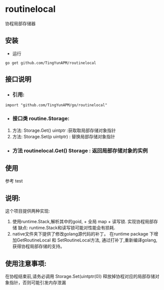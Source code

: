 # routinelocal
协程局部存储器
## 安装

- 运行
```
go get github.com/TingYunAPM/routinelocal
```

## 接口说明
- ### 引用: 
```
import "github.com/TingYunAPM/go/routinelocal"
```
- ### 接口类 routine.Storage:
1. 方法: Storage.Get() uintptr :获取取局部存储对象指针
2. 方法: Storage.Set(p uintptr) : 替换局部存储对象指针

- ### 方法 routinelocal.Get() Storage : 返回局部存储对象的实例

## 使用
参考 test

## 说明:
 这个项目提供两种实现:
   1. 使用runtime.Stack,解析其中的goid, + 全局 map + 读写锁. 实现协程局部存储
        缺点: runtime.Stack和读写锁可能对性能会有损耗.
   2. native文件夹下提供了修改golang源代码的补丁。
        在runtime package 下增加GetRoutineLocal 和 SetRoutineLocal方法,
		通过打补丁,重新编译golang,获得协程局部存储的支持。

## 使用注意事项:
   在协程结束前,请务必调用 Storage.Set(uintptr(0)) 释放掉协程对应的局部存储对象指针，否则可能引发内存泄漏

